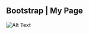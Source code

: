 
## Bootstrap | My Page



![Alt Text]([(https://hnet.com/video-to-gif/viewimage/20220620-10-XvD6zExERTOhGHfi-1VWpML-HNET)])

  
